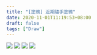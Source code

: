 ```yaml
---
title: "[塗鴉] 近期隨手塗鴉"
date: 2020-11-01T11:19:53+08:00
draft: false
tags: ["Draw"]
---
```


![](https://thect.tw/IMG_20201015_125412_204.jpg)
![](https://thect.tw/IMG_20201016_125559_755.jpg)
![](https://thect.tw/IMG_20201021_110039_183.jpg)
![](https://thect.tw/IMG_20201021_112159_027.jpg)